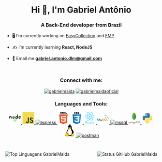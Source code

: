 <h1 align="center">Hi 👋, I'm Gabriel Antônio</h1>
<h3 align="center">A Back-End developer from Brazil</h3>

- 🖥️ I’m currently working on [EasyCollection](https://github.com/GabrielMaida/Easy-Collection) and [FMP](https://github.com/GabrielMaida/FisicaMente-Produtivo)

- ✍️ I’m currently learning **React, NodeJS**

- 📧 Email me **gabriel.antonio.dlm@gmail.com**

<br>

<!-- <img width="1000px" height="200px" src="responsividade.gif" /> -->

<div align="center">
    <h3>Connect with me:</h3>
    <p>
    <a href="https://linkedin.com/in/gabrielmaida" target="blank"><img align="center" src="https://raw.githubusercontent.com/rahuldkjain/github-profile-readme-generator/master/src/images/icons/Social/linked-in-alt.svg" alt="gabrielmaida" height="30" width="40" /></a>
    <a href="https://instagram.com/gabrielmaidaoficial" target="blank"><img align="center" src="https://raw.githubusercontent.com/rahuldkjain/github-profile-readme-generator/master/src/images/icons/Social/instagram.svg" alt="gabrielmaidaoficial" height="30" width="40" /></a>
    </p>
</div>

<div align="center">
    <h3>Languages and Tools:</h3>
    <p>
    <a href="https://nodejs.org" target="_blank" rel="noreferrer"> <img src="https://raw.githubusercontent.com/devicons/devicon/master/icons/nodejs/nodejs-original-wordmark.svg" alt="nodejs" width="40" height="40"/> </a>
    <a href="https://developer.mozilla.org/en-US/docs/Web/JavaScript" target="_blank" rel="noreferrer"> <img src="https://raw.githubusercontent.com/devicons/devicon/master/icons/javascript/javascript-original.svg" alt="javascript" width="40" height="40"/> </a>
    <a href="https://expressjs.com" target="_blank" rel="noreferrer"> <img src="https://skillicons.dev/icons?i=express" alt="express" width="40" height="40"/> </a>
    <a href="https://www.w3.org/html/" target="_blank" rel="noreferrer"> <img src="https://raw.githubusercontent.com/devicons/devicon/master/icons/html5/html5-original-wordmark.svg" alt="html5" width="40" height="40"/> </a> 
    <a href="https://www.w3schools.com/css/" target="_blank" rel="noreferrer"> <img src="https://raw.githubusercontent.com/devicons/devicon/master/icons/css3/css3-original-wordmark.svg" alt="css3" width="40" height="40"/> </a>
    <a href="https://reactjs.org/" target="_blank" rel="noreferrer"> <img src="https://raw.githubusercontent.com/devicons/devicon/master/icons/react/react-original-wordmark.svg" alt="react" width="40" height="40"/> </a>
    <a href="https://www.mysql.com/" target="_blank" rel="noreferrer"> <img src="https://raw.githubusercontent.com/devicons/devicon/master/icons/mysql/mysql-original-wordmark.svg" alt="mysql" width="40" height="40"/> </a>
    <a href="https://www.microsoft.com/en-us/sql-server" target="_blank" rel="noreferrer"> <img src="https://www.svgrepo.com/show/303229/microsoft-sql-server-logo.svg" alt="mssql" width="40" height="40"/> </a> 
    <a href="https://www.mongodb.com/" target="_blank" rel="noreferrer"> <img src="https://raw.githubusercontent.com/devicons/devicon/master/icons/mongodb/mongodb-original-wordmark.svg" alt="mongodb" width="40" height="40"/> </a> 
    <a href="https://www.python.org" target="_blank" rel="noreferrer"> <img src="https://raw.githubusercontent.com/devicons/devicon/master/icons/python/python-original.svg" alt="python" width="40" height="40"/> </a> 
    <a href="https://www.linux.org/" target="_blank" rel="noreferrer"> <img src="https://raw.githubusercontent.com/devicons/devicon/master/icons/linux/linux-original.svg" alt="linux" width="40" height="40"/> </a> 
    <a href="https://postman.com" target="_blank" rel="noreferrer"> <img src="https://www.vectorlogo.zone/logos/getpostman/getpostman-icon.svg" alt="postman" width="40" height="40"/> </a> 
</div>

<br>

<div>
    <p><img align="left" src="https://github-readme-stats.vercel.app/api/top-langs?username=gabrielmaida&show_icons=true&layout=compact" alt="Top Linguagens GabrielMaida" height ="180px"/></p>
    <p><img align="right" src="https://github-readme-stats.vercel.app/api?username=gabrielmaida&show_icons=true" alt="Status GitHub GabrielMaida" height ="180px" /></p>
</div>
